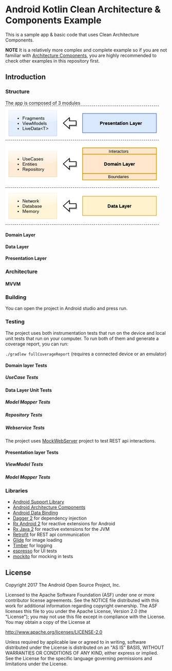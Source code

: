 Android Kotlin Clean Architecture & Components Example
===========================================================

This is a sample app & basic code that uses Clean Architecture Components.

**NOTE** It is a relatively more complex and complete example so if you are not familiar
with [Architecture Components][arch], you are highly recommended to check other examples
in this repository first.

Introduction
-------------

### Structure
The app is composed of 3 modules 
![Structure](images/clean_architecture_reloaded_layers.png)

#### Domain Layer

#### Data Layer

#### Presentation Layer

### Architecture
#### MVVM 

### Building
You can open the project in Android studio and press run.
### Testing
The project uses both instrumentation tests that run on the device
and local unit tests that run on your computer.
To run both of them and generate a coverage report, you can run:

`./gradlew fullCoverageReport` (requires a connected device or an emulator)

#### Domain layer Tests
##### UseCase Tests

#### Data Layer Unit Tests
##### Model Mapper Tests

##### Repository Tests

##### Webservice Tests
The project uses [MockWebServer][mockwebserver] project to test REST api interactions.

#### Presentation layer Tests
##### ViewModel Tests

##### Model Mapper Tests

### Libraries
* [Android Support Library][support-lib]
* [Android Architecture Components][arch]
* [Android Data Binding][data-binding]
* [Dagger 2][dagger2] for dependency injection
* [Rx Android 2][rxandroid2] for reactive extensions for Android
* [Rx Java 2][rxjava2] for reactive extensions for the JVM
* [Retrofit][retrofit] for REST api communication
* [Glide][glide] for image loading
* [Timber][timber] for logging
* [espresso][espresso] for UI tests
* [mockito][mockito] for mocking in tests


[mockwebserver]: https://github.com/square/okhttp/tree/master/mockwebserver
[support-lib]: https://developer.android.com/topic/libraries/support-library/index.html
[arch]: https://developer.android.com/arch
[data-binding]: https://developer.android.com/topic/libraries/data-binding/index.html
[espresso]: https://google.github.io/android-testing-support-library/docs/espresso/
[dagger2]: https://google.github.io/dagger
[rxandroid2]: https://github.com/ReactiveX/RxAndroid
[rxjava2]: https://github.com/ReactiveX/RxJava
[retrofit]: http://square.github.io/retrofit
[glide]: https://github.com/bumptech/glide
[timber]: https://github.com/JakeWharton/timber
[mockito]: http://site.mockito.org

License
--------

Copyright 2017 The Android Open Source Project, Inc.

Licensed to the Apache Software Foundation (ASF) under one or more contributor
license agreements.  See the NOTICE file distributed with this work for
additional information regarding copyright ownership.  The ASF licenses this
file to you under the Apache License, Version 2.0 (the "License"); you may not
use this file except in compliance with the License.  You may obtain a copy of
the License at

http://www.apache.org/licenses/LICENSE-2.0

Unless required by applicable law or agreed to in writing, software
distributed under the License is distributed on an "AS IS" BASIS, WITHOUT
WARRANTIES OR CONDITIONS OF ANY KIND, either express or implied.  See the
License for the specific language governing permissions and limitations under
the License.
